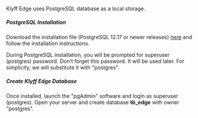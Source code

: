 Klyff Edge uses PostgreSQL database as a local storage. 

##### PostgreSQL Installation

Download the installation file (PostgreSQL 12.17 or newer releases) [here](https://www.enterprisedb.com/downloads/postgres-postgresql-downloads#windows) and follow the installation instructions.

During PostgreSQL installation, you will be prompted for superuser (postgres) password.
Don't forget this password. It will be used later. For simplicity, we will substitute it with "postgres".

##### Create Klyff Edge Database

Once installed, launch the "pgAdmin" software and login as superuser (postgres). 
Open your server and create database **tb_edge** with owner "postgres".
